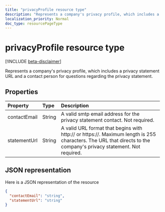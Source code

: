 ```yaml
---
title: "privacyProfile resource type"
description: "Represents a company's privacy profile, which includes a privacy statement URL and a contact person for questions regarding the privacy statement."
localization_priority: Normal
doc_type: resourcePageType
---
```


# privacyProfile resource type

[!INCLUDE [beta-disclaimer](../../includes/beta-disclaimer.md)]

Represents a company's privacy profile, which includes a privacy statement URL and a contact person for questions regarding the privacy statement.

## Properties
| Property   | Type|Description|
|:---------------|:--------|:----------|
|contactEmail|String| A valid smtp email address for the privacy statement contact. Not required.|
|statementUrl|String| A valid URL format that begins with http:// or https://. Maximum length is 255 characters. The URL that directs to the company's privacy statement. Not required.|

## JSON representation

Here is a JSON representation of the resource

<!-- {
  "blockType": "resource",
  "optionalProperties": [

  ],
  "@odata.type": "microsoft.graph.privacyProfile"
}-->

```json
{
  "contactEmail": "string",
  "statementUrl": "string"
}
```
<!--
{
  "type": "#page.annotation",
  "suppressions": [
    "Error: /api-reference/beta/resources/privacyprofile.md:\r\n      Exception processing links.\r\n    System.ArgumentException: Link Definition was null. Link text: !INCLUDE [beta-disclaimer](../../includes/beta-disclaimer.md)\r\n      at ApiDoctor.Validation.DocFile.get_LinkDestinations()\r\n      at ApiDoctor.Validation.DocSet.ValidateLinks(Boolean includeWarnings, String[] relativePathForFiles, IssueLogger issues, Boolean requireFilenameCaseMatch, Boolean printOrphanedFiles)"
  ]
}
-->
